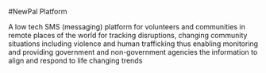 
#NewPal Platform


A low tech SMS (messaging) platform for volunteers and communities in remote places of the world
for tracking disruptions, changing community situations including violence and human trafficking 
thus enabling monitoring and providing government and non-government agencies the information 
to align and respond to life changing trends
